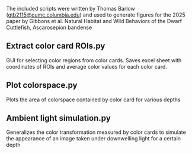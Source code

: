 The included scripts were written by Thomas Barlow (gtb2115@cumc.columbia.edu) and used to generate figures for the 2025 paper by Gibbons et al. Natural Habitat and Wild Behaviors of the Dwarf Cuttlefish, Ascarosepion bandense

Extract color card ROIs.py
-

GUI for selecting color regions from color cards. Saves excel sheet with coordinates of ROIs and average color values for each color card.

Plot colorspace.py
-
Plots the area of colorspace contained by color card for various depths

Ambient light simulation.py
-
Generalizes the color transformation measured by color cards to simulate the appearance of an image taken under downwelling light for a certain depth
